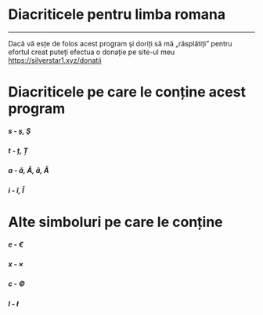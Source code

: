 # Diacriticele pentru limba romana

--------------------

Dacă vă esțe de folos acest program şi doriți să mă „răsplătiți” pentru efortul creat puteți efectua o donație pe site-ul meu
https://silverstar1.xyz/donatii

# Diacriticele pe care le conține acest program
##### s - ş, Ş
##### t - ț, Ț
##### a - ă, Ă, â, Â
##### i - î, Î
# Alte simboluri pe care le conține
##### e - €
##### x - ×
##### c - ©
##### l - ł
